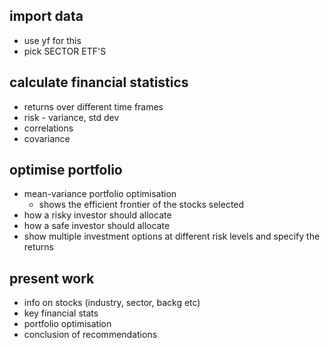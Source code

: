 ## import data
- use yf for this 
- pick SECTOR ETF'S


## calculate financial statistics
- returns over different time frames
- risk - variance, std dev
- correlations
- covariance


## optimise portfolio
- mean-variance portfolio optimisation
  - shows the efficient frontier of the stocks selected
- how a risky investor should allocate
- how a safe investor should allocate
- show multiple investment options at different risk levels and specify the returns 


## present work
- info on stocks (industry, sector, backg etc)
- key financial stats
- portfolio optimisation
- conclusion of recommendations 
